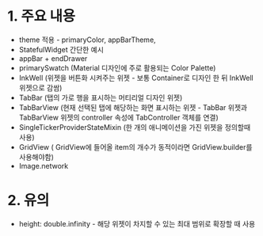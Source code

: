 
# 1. 주요 내용
* theme 적용 - primaryColor, appBarTheme,
* StatefulWidget 간단한 예시
* appBar + endDrawer
* primarySwatch (Material 디자인에 주로 활용되는 Color Palette)
* InkWell (위젯을 버튼화 시켜주는 위젯 - 보통 Container로 디자인 한 뒤 InkWell 위젯으로 감쌈)
* TabBar (탭의 가로 행을 표시하는 머티리얼 디자인 위젯)
* TabBarView (현재 선택된 탭에 해당하는 화면 표시하는 위젯 - TabBar 위젯과 TabBarView 위젯의 controller 속성에 TabController 객체를 연결)
* SingleTickerProviderStateMixin (한 개의 애니메이션을 가진 위젯을 정의할때 사용)
* GridView ( GridView에 들어올 item의 개수가 동적이라면 GridView.builder를 사용해야함)
* Image.network



# 2. 유의
* height: double.infinity     -   해당 위젯이 차지할 수 있는 최대 범위로 확장할 때 사용
